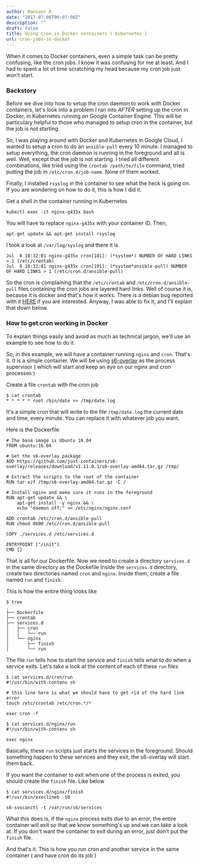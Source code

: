 ```yaml
---
author: Mansoor A
date: "2017-07-08T00:07:00Z"
description: ""
draft: false
title: Using cron in Docker containers ( Kubernetes )
url: cron-jobs-in-docker
---
```



When it comes to Docker containers, even a simple task can be pretty confusing, like the cron jobs.
I know it was confusing for me at least. And I had to spent a lot of time scratching my head because my cron job just won't start.

### Backstory
Before we dive into how to setup the cron daemon to work with Docker containers, let's look into a problem I ran into *AFTER* setting up the cron in Docker, in Kubernetes running on Google Container Engine. This will be particulary helpful to those who managed to setup cron in the container, but the job is not starting.

So, I was playing around with Docker and Kubernetes in Google Cloud, I wanted to setup a cron to do an `ansible-pull` every 10 minute. 
I managed to setup everything, the cron daemon is running in the foreground and all is well. Well, except that the job is not starting. 
I tried all different combinations, like tried using the `crontab /path/to/file` command, tried putting the job in `/etc/cron.d/job-name`.
None of them worked.

Finally, I installed `rsyslog` in the container to see what the heck is going on. If you are wondering on how to do it, this is how I did it.

Get a shell in the container running in Kubernetes
```
kubectl exec -it nginx-g435x bash
```
You will have to replace `nginx-g435x` with your container ID. 
Then,
```
apt-get update && apt-get install rsyslog
```
I took a look at `/var/log/syslog` and there it is
```
Jul  8 18:32:01 nginx-g435x cron[101]: (*system*) NUMBER OF HARD LINKS > 1 (/etc/crontab)
Jul  8 18:32:01 nginx-g435x cron[101]: (*system*ansible-pull) NUMBER OF HARD LINKS > 1 (/etc/cron.d/ansible-pull)
```
So the cron is complaining that the `/etc/crontab` and `/etc/cron.d/ansible-pull` files containing the cron jobs are layered hard links.
Well of course it is, because it is docker and that's how it works. There is a debian bug reported with it [HERE](https://bugs.debian.org/cgi-bin/bugreport.cgi?bug=647193) if you are interested. Anyway, I was able to fix it, and I'll explain that down below.

### How to get cron working in Docker
To explain things easily and avoid as much as technical jargon, we'll use an example to see how to do it.

So, in this example, we will have a container running `nginx` and `cron`. That's it. It is a simple container. 
We will be using [s6-overlay](https://github.com/just-containers/s6-overlay) as the process supervisor ( which will start and keep an eye on our nginx and cron processes )

Create a file `crontab` with the cron job
```
$ cat crontab
* * * * * root /bin/date >> /tmp/date.log 
```
It's a simple cron that will write to the file `/tmp/date.log` the current date and time, every minute. You can replace it with whatever job you want.


Here is the Dockerfile

```
# The base image is Ubuntu 16.04
FROM ubuntu:16.04

# Get the s6-overlay package
ADD https://github.com/just-containers/s6-overlay/releases/download/v1.11.0.1/s6-overlay-amd64.tar.gz /tmp/

# Extract the scripts to the root of the container
RUN tar xzf /tmp/s6-overlay-amd64.tar.gz -C /

# Install nginx and make sure it runs in the foreground
RUN apt-get update && \
    apt-get install -y nginx && \
    echo "daemon off;" >> /etc/nginx/nginx.conf

ADD crontab /etc/cron.d/ansible-pull
RUN chmod 0600 /etc/cron.d/ansible-pull

COPY ./services.d /etc/services.d

ENTRYPOINT ["/init"]
CMD []
```
That is all for our Dockerfile. Now we need to create a directory `services.d` in the same directory as the Dockefile
Inside the `services.d` directory, create two directories named `cron` and `nginx`. Inside them, create a file named `run` and `finish`.

This is how the entire thing looks like
```
$ tree
.
├── Dockerfile
├── crontab
├── services.d
│   ├── cron
│   │   └── run
│   └── nginx
│       ├── finish
│       └── run
```

The file `run` tells how to start the service and `finish` tells what to do when a service exits.
Let's take a look at the content of each of these `run` files
```
$ cat services.d/cron/run
#!/usr/bin/with-contenv sh

# this line here is what we should have to get rid of the hard link error
touch /etc/crontab /etc/cron.*/*

exec cron -f
```

```
$ cat services.d/nginx/run
#!/usr/bin/with-contenv sh

exec nginx
```

Basically, these `run` scripts just starts the services in the foreground. Should something happen to these services and they exit, the s6-overlay will start them back. 

If you want the container to exit when one of the process is exited, you should create the `finish` file. Like below

```
$ cat services.d/nginx/finish
#!/usr/bin/execlineb -S0

s6-svscanctl -t /var/run/s6/services
```

What this does is, if the `nginx` process exits due to an error, the entire container will exit so that we know something's up and we can take a look at.
If you don't want the container to exit during an error, just don't put the `finish` file.


And that's it. This is how you run cron and another service in the same container ( and have cron do its job )

